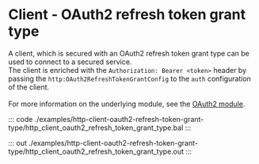 # Client - OAuth2 refresh token grant type

A client, which is secured with an OAuth2 refresh token grant type can be
used to connect to a secured service.<br/>
The client is enriched with the `Authorization: Bearer <token>` header by
passing the `http:OAuth2RefreshTokenGrantConfig` to the `auth`
configuration of the client.<br/><br/>
For more information on the underlying module,
see the [OAuth2 module](https://docs.central.ballerina.io/ballerina/oauth2/latest/).


::: code ./examples/http-client-oauth2-refresh-token-grant-type/http_client_oauth2_refresh_token_grant_type.bal :::

::: out ./examples/http-client-oauth2-refresh-token-grant-type/http_client_oauth2_refresh_token_grant_type.out :::
